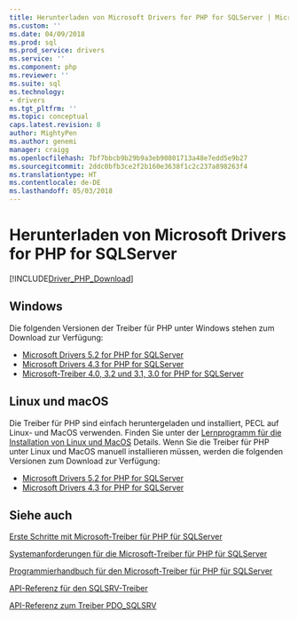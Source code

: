 ```yaml
---
title: Herunterladen von Microsoft Drivers for PHP for SQLServer | Microsoft Docs
ms.custom: ''
ms.date: 04/09/2018
ms.prod: sql
ms.prod_service: drivers
ms.service: ''
ms.component: php
ms.reviewer: ''
ms.suite: sql
ms.technology:
- drivers
ms.tgt_pltfrm: ''
ms.topic: conceptual
caps.latest.revision: 8
author: MightyPen
ms.author: genemi
manager: craigg
ms.openlocfilehash: 7bf7bbcb9b29b9a3eb90801713a48e7edd5e9b27
ms.sourcegitcommit: 2ddc0bfb3ce2f2b160e3638f1c2c237a898263f4
ms.translationtype: HT
ms.contentlocale: de-DE
ms.lasthandoff: 05/03/2018
---
```

# <a name="download-the-microsoft-drivers-for-php-for-sql-server"></a>Herunterladen von Microsoft Drivers for PHP for SQLServer

[!INCLUDE[Driver_PHP_Download](../../includes/driver_php_download.md)]

## <a name="windows"></a>Windows

Die folgenden Versionen der Treiber für PHP unter Windows stehen zum Download zur Verfügung:

- [Microsoft Drivers 5.2 for PHP for SQLServer](https://www.microsoft.com/en-us/download/details.aspx?id=56729)
- [Microsoft Drivers 4.3 for PHP for SQLServer](https://www.microsoft.com/en-us/download/details.aspx?id=55642)
- [Microsoft-Treiber 4.0, 3.2 und 3.1, 3.0 for PHP for SQLServer](https://www.microsoft.com/en-us/download/details.aspx?id=20098)

## <a name="linux-and-macos"></a>Linux und macOS

Die Treiber für PHP sind einfach heruntergeladen und installiert, PECL auf Linux- und MacOS verwenden. Finden Sie unter der [Lernprogramm für die Installation von Linux und MacOS](installation-tutorial-linux-mac.md) Details. Wenn Sie die Treiber für PHP unter Linux und MacOS manuell installieren müssen, werden die folgenden Versionen zum Download zur Verfügung:

- [Microsoft Drivers 5.2 for PHP for SQLServer](https://github.com/Microsoft/msphpsql/releases/tag/v5.2.0)
- [Microsoft Drivers 4.3 for PHP for SQLServer](https://github.com/Microsoft/msphpsql/releases/tag/v4.3.0)

## <a name="see-also"></a>Siehe auch

[Erste Schritte mit Microsoft-Treiber für PHP für SQLServer](getting-started-with-the-php-sql-driver.md)

[Systemanforderungen für die Microsoft-Treiber für PHP für SQLServer](system-requirements-for-the-php-sql-driver.md)

[Programmierhandbuch für den Microsoft-Treiber für PHP für SQLServer](programming-guide-for-php-sql-driver.md)

[API-Referenz für den SQLSRV-Treiber](sqlsrv-driver-api-reference.md)

[API-Referenz zum Treiber PDO_SQLSRV](pdo-sqlsrv-driver-reference.md)

